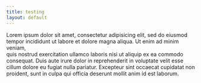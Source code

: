 ```yaml
---
title: testing
layout: default
---
```


Lorem ipsum dolor sit amet, consectetur adipisicing elit, sed do eiusmod<br>
tempor incididunt ut labore et dolore magna aliqua. Ut enim ad minim veniam,<br>
quis nostrud exercitation ullamco laboris nisi ut aliquip ex ea commodo<br>
consequat. Duis aute irure dolor in reprehenderit in voluptate velit esse<br>
cillum dolore eu fugiat nulla pariatur. Excepteur sint occaecat cupidatat non<br>
proident, sunt in culpa qui officia deserunt mollit anim id est laborum.
